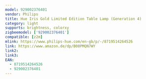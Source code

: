 ```yaml
---
model: 929002376401
vendor: Philips
title: Hue Iris Gold Limited Edition Table Lamp (Generation 4)
category: light
supports: brightness, colorxy
zigbeemodel: ['929002376401']
compatible: [z2m]
mlink: https://www.philips-hue.com/en-gb/p/-/8719514264526
link: https://www.amazon.de/dp/B08PMQN7WY
link2: 
link3: 
EAN: 
  - 8719514264526
  - 929002376401
---
```

